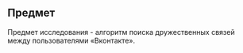 ## Предмет

Предмет исследования - алгоритм поиска дружественных связей между пользователями «Вконтакте».
